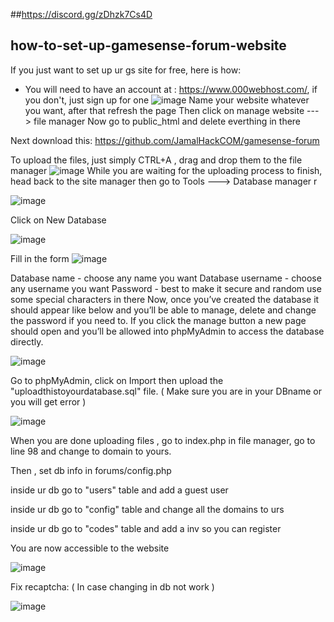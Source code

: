 ##https://discord.gg/zDhzk7Cs4D
## how-to-set-up-gamesense-forum-website
If you just want to set up ur gs site for free, here is how:
*   You will need to have an account at : https://www.000webhost.com/, if you don't, just sign up for one
![image](https://user-images.githubusercontent.com/106918352/230726359-18ed4739-b4a3-44f5-b2cf-fcac13607a05.png)
Name your website whatever you want, after that refresh the page
Then click on manage website ---> file manager
Now go to public_html and delete everthing in there

Next download this: https://github.com/JamalHackCOM/gamesense-forum

To upload the files, just simply CTRL+A , drag and drop them to the file manager
![image](https://user-images.githubusercontent.com/106918352/230726768-4d6bd750-cc25-40bc-a453-f6c979874508.png)
While you are waiting for the uploading process to finish, head back to the site manager then go to Tools ---> Database manager
r

![image](https://user-images.githubusercontent.com/106918352/230726868-a714a53b-26b6-4064-882f-aaaf857f9e4f.png)

Click on New Database

![image](https://user-images.githubusercontent.com/106918352/230726876-068ea884-8697-45e0-a9d3-c7fd01af9a02.png)

Fill in the form
![image](https://user-images.githubusercontent.com/106918352/230726882-d073358f-8902-4725-baf8-698a4d2e551e.png)

Database name - choose any name you want 
Database username - choose any username you want 
Password - best to make it secure and random use some special characters in there
Now, once you’ve created the database it should appear like below and you’ll be able to manage, delete and change the password if you need to.
If you click the manage button a new page should open and you’ll be allowed into phpMyAdmin to access the database directly.

![image](https://user-images.githubusercontent.com/106918352/230726900-696f4320-6141-45e1-ad4e-0591f3268bf3.png)

Go to phpMyAdmin, click on Import then upload the "uploadthistoyourdatabase.sql" file. ( Make sure you are in your DBname or you will get error )

![image](https://user-images.githubusercontent.com/106918352/230727329-41027649-f31e-4f26-8af2-66598356784a.png)


When you are done uploading files , go to index.php in file manager, go to line 98 and change to domain to yours.

Then , set db info in forums/config.php

inside ur db go to "users" table and add a guest user

inside ur db go to "config" table and change all the domains to urs

inside ur db go to "codes" table and add a inv so you can register

You are now accessible to the website

![image](https://user-images.githubusercontent.com/106918352/230727555-22e3717e-5bf4-4e4c-bca9-86c3b8dd9bd7.png)


Fix recaptcha: ( In case changing in db not work )


![image](https://user-images.githubusercontent.com/106918352/230752933-51d90d7e-dfbc-4d12-885c-cc451c1f4f42.png)






